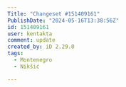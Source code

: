```yaml
---
Title: "Changeset #151409161"
PublishDate: "2024-05-16T13:38:56Z"
id: 151409161
user: kentakta
comment: update
created_by: iD 2.29.0
tags:
  - Montenegro
  - Nikšić

---
```


